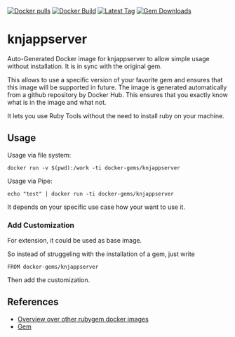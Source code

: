 [![Docker pulls](https://img.shields.io/docker/pulls/rubygem/knjappserver.svg)](https://hub.docker.com/r/rubygem/knjappserver/)
[![Docker Build](https://img.shields.io/docker/automated/rubygem/knjappserver.svg)](https://hub.docker.com/r/rubygem/knjappserver/)
[![Latest Tag](https://img.shields.io/github/tag/docker-rubygem/knjappserver.svg)](https://hub.docker.com/r/rubygem/knjappserver/)
[![Gem Downloads](https://img.shields.io/gem/dt/knjappserver.svg)](https://rubygems.org/gems/knjappserver/)
# knjappserver

Auto-Generated Docker image for knjappserver to allow simple usage without installation.
It is in sync with the original gem.

This allows to use a specific version of your favorite gem and ensures that this image will be supported in future.
The image is generated automatically from a github repository by Docker Hub.
This ensures that you exactly know what is in the image and what not.

It lets you use Ruby Tools without the need to install ruby on your machine.

## Usage

Usage via file system:

`docker run -v $(pwd):/work -ti docker-gems/knjappserver`

Usage via Pipe:

`echo "test" | docker run -ti docker-gems/knjappserver`

It depends on your specific use case how your want to use it.

### Add Customization

For extension, it could be used as base image.

So instead of struggeling with the installation of a gem, just write

`FROM docker-gems/knjappserver`

Then add the customization.

## References

 - [Overview over other rubygem docker images](https://github.com/thinkbot/docker-rubygem)
 - [Gem](https://rubygems.org/gems/knjappserver/)
